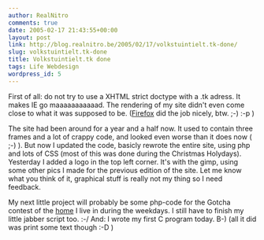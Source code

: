 ```yaml
---
author: RealNitro
comments: true
date: 2005-02-17 21:43:55+00:00
layout: post
link: http://blog.realnitro.be/2005/02/17/volkstuintielt.tk-done/
slug: volkstuintielt.tk-done
title: Volkstuintielt.tk done
tags: Life Webdesign
wordpress_id: 5
---
```


First of all: do not try to use a XHTML strict doctype with a .tk adress. It makes IE go maaaaaaaaaaad. The rendering of my site didn't even come close to what it was supposed to be. ([Firefox](http://www.mozilla.org/products/firefox/) did the job nicely, btw. ;-) :-p )

The site had been around for a year and a half now. It used to contain three frames and a lot of crappy code, and looked even worse than it does now ( ;-) ). But now I updated the code, basicly rewrote the entire site, using php and lots of CSS (most of this was done during the Christmas Holydays). Yesterday I added a logo in the top left corner. It's with the gimp, using some other pics I made for the previous edition of the site. Let me know what you think of it, graphical stuff is really not my thing so I need feedback.

My next little project will probably be some php-code for the Gotcha contest of the [home](http://www.homevermeylen.net/) I live in during the weekdays. I still have to finish my little jabber script too. :-/ And: I wrote my first C program today. B-) (all it did was print some text though :-D )
